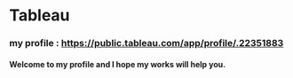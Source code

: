 # Tableau

### my profile : https://public.tableau.com/app/profile/.22351883 
#### Welcome to my profile and I hope my works will help you.
